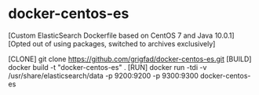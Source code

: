 # docker-centos-es
[Custom ElasticSearch Dockerfile based on CentOS 7 and Java 10.0.1]
[Opted out of using packages, switched to archives exclusively]

[CLONE]
git clone https://github.com/grigfad/docker-centos-es.git
[BUILD]
docker build -t "docker-centos-es" .
[RUN]
docker run -tdi -v /usr/share/elasticsearch/data -p 9200:9200 -p 9300:9300 docker-centos-es
